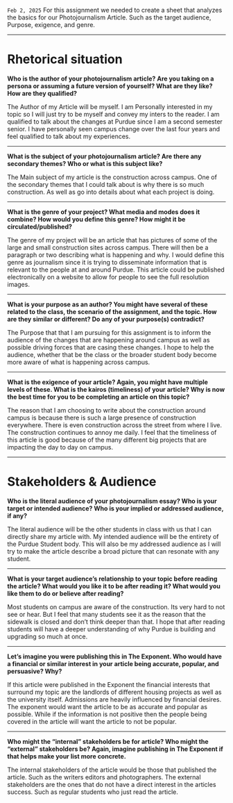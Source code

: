 `Feb 2, 2025`
For this assignment we needed to create a sheet that analyzes the basics for our Photojournalism Article. Such as the target audience, Purpose, exigence, and genre. 

---
# Rhetorical situation

**Who is the author of your photojournalism article? Are you taking on a persona or assuming a future version of yourself? What are they like? How are they qualified?**

The Author of my Article will be myself. I am Personally interested in my topic so I will just try to be myself and convey my inters to the reader. I am qualified to talk about the changes at Purdue since I am a second semester senior. I have personally seen campus change over the last four years and feel qualified to talk about my experiences.

---
**What is the subject of your photojournalism article? Are there any secondary themes? Who or what is this subject like?**

The Main subject of my article is the construction across campus. One of the secondary themes that I could talk about is why there is so much construction. As well as go into details about what each project is doing.

---
**What is the genre of your project? What media and modes does it combine? How would you define this genre? How might it be circulated/published?**

The genre of my project will be an article that has pictures of some of the large and small construction sites across campus. There will then be a paragraph or two describing what is happening and why. I would define this genre as journalism since it is trying to disseminate information that is relevant to the people at and around Purdue. This article could be published electronically on a website to allow for people to see the full resolution images.

---
**What is your purpose as an author? You might have several of these related to the class, the scenario of the assignment, and the topic. How are they similar or different? Do any of your purpose(s) contradict?**

The Purpose that that I am pursuing for this assignment is to inform the audience of the changes that are happening around campus as well as possible driving forces that are casing these changes. I hope to help the audience, whether that be the class or the broader student body become more aware of what is happening across campus.

---
**What is the exigence of your article? Again, you might have multiple levels of these. What is the kairos (timeliness) of your article? Why is now the best time for you to be completing an article on this topic?**

The reason that I am choosing to write about the construction around campus is because there is such a large presence of construction everywhere. There is even construction across the street from where I live. The construction continues to annoy me daily. I feel that the timeliness of this article is good because of the many different big projects that are impacting the day to day on campus.

---
# Stakeholders & Audience
**Who is the literal audience of your photojournalism essay? Who is your target or intended audience? Who is your implied or addressed audience, if any?**

The literal audience will be the other students in class with us that I can directly share my article with. My intended audience will be the entirety of the Purdue Student body. This will also be my addressed audience as I will try to make the article describe a broad picture that can resonate with any student.

---
**What is your target audience’s relationship to your topic before reading the article? What would you like it to be after reading it? What would you like them to do or believe after reading?**

Most students on campus are aware of the construction. Its very hard to not see or hear. But I feel that many students see it as the reason that the sidewalk is closed and don’t think deeper than that. I hope that after reading students will have a deeper understanding of why Purdue is building and upgrading so much at once.

---
**Let’s imagine you were publishing this in The Exponent. Who would have a financial or similar interest in your article being accurate, popular, and persuasive? Why?**

If this article were published in the Exponent the financial interests that surround my topic are the landlords of different housing projects as well as the university itself. Admissions are heavily influenced by financial desires. The exponent would want the article to be as accurate and popular as possible. While if the information is not positive then the people being covered in the article will want the article to not be popular.

---
**Who might the “internal” stakeholders be for article? Who might the “external” stakeholders be? Again, imagine publishing in The Exponent if that helps make your list more concrete.**

The internal stakeholders of the article would be those that published the article. Such as the writers editors and photographers. The external stakeholders are the ones that do not have a direct interest in the articles success. Such as regular students who just read the article.